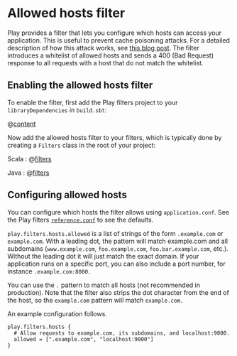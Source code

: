 <!--- Copyright (C) 2009-2017 Lightbend Inc. <https://www.lightbend.com> -->
# Allowed hosts filter

Play provides a filter that lets you configure which hosts can access your application. This is useful to prevent cache poisoning attacks. For a detailed description of how this attack works, see [this blog post](http://www.skeletonscribe.net/2013/05/practical-http-host-header-attacks.html). The filter introduces a whitelist of allowed hosts and sends a 400 (Bad Request) response to all requests with a host that do not match the whitelist.

## Enabling the allowed hosts filter

To enable the filter, first add the Play filters project to your `libraryDependencies` in `build.sbt`:

@[content](code/filters.sbt)

Now add the allowed hosts filter to your filters, which is typically done by creating a `Filters` class in the root of your project:

Scala
: @[filters](code/AllowedHostsFilter.scala)

Java
: @[filters](code/detailedtopics/configuration/hosts/Filters.java)

## Configuring allowed hosts

You can configure which hosts the filter allows using `application.conf`. See the Play filters [`reference.conf`](resources/confs/filters-helpers/reference.conf) to see the defaults.

`play.filters.hosts.allowed` is a list of strings of the form `.example.com` or `example.com`. With a leading dot, the pattern will match example.com and all subdomains (`www.example.com`, `foo.example.com`, `foo.bar.example.com`, etc.). Without the leading dot it will just match the exact domain. If your application runs on a specific port, you can also include a port number, for instance `.example.com:8080`.

You can use the `.` pattern to match all hosts (not recommended in production). Note that the filter also strips the dot character from the end of the host, so the `example.com` pattern will match `example.com.`

An example configuration follows.

```
play.filters.hosts {
  # Allow requests to example.com, its subdomains, and localhost:9000.
  allowed = [".example.com", "localhost:9000"]
}
```
